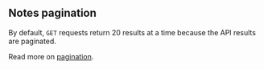 ## Notes pagination

By default, `GET` requests return 20 results at a time because the API results
are paginated.

Read more on [pagination](rest/index.md#pagination).

